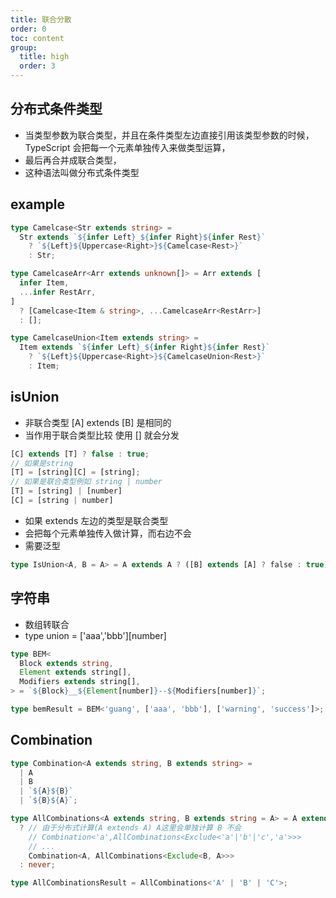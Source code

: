 ```yaml
---
title: 联合分散
order: 0
toc: content
group:
  title: high
  order: 3
---
```


## 分布式条件类型

- 当类型参数为联合类型，并且在条件类型左边直接引用该类型参数的时候，TypeScript 会把每一个元素单独传入来做类型运算，
- 最后再合并成联合类型，
- 这种语法叫做分布式条件类型

## example

```ts
type Camelcase<Str extends string> =
  Str extends `${infer Left}_${infer Right}${infer Rest}`
    ? `${Left}${Uppercase<Right>}${Camelcase<Rest>}`
    : Str;

type CamelcaseArr<Arr extends unknown[]> = Arr extends [
  infer Item,
  ...infer RestArr,
]
  ? [Camelcase<Item & string>, ...CamelcaseArr<RestArr>]
  : [];

type CamelcaseUnion<Item extends string> =
  Item extends `${infer Left}_${infer Right}${infer Rest}`
    ? `${Left}${Uppercase<Right>}${CamelcaseUnion<Rest>}`
    : Item;
```

## isUnion

- 非联合类型 [A] extends [B] 是相同的
- 当作用于联合类型比较 使用 [] 就会分发

```ts
[C] extends [T] ? false : true;
// 如果是string
[T] = [string][C] = [string];
// 如果是联合类型例如 string | number
[T] = [string] | [number]
[C] = [string | number]
```

- 如果 extends 左边的类型是联合类型
- 会把每个元素单独传入做计算，而右边不会
- 需要泛型

```ts
type IsUnion<A, B = A> = A extends A ? ([B] extends [A] ? false : true) : never;
```

## 字符串

- 数组转联合
- type union = ['aaa','bbb'][number]

```ts
type BEM<
  Block extends string,
  Element extends string[],
  Modifiers extends string[],
> = `${Block}__${Element[number]}--${Modifiers[number]}`;

type bemResult = BEM<'guang', ['aaa', 'bbb'], ['warning', 'success']>;
```

## Combination

```ts
type Combination<A extends string, B extends string> =
  | A
  | B
  | `${A}${B}`
  | `${B}${A}`;

type AllCombinations<A extends string, B extends string = A> = A extends A
  ? // 由于分布式计算(A extends A) A这里会单独计算 B 不会
    // Combination<'a',AllCombinations<Exclude<'a'|'b'|'c','a'>>>
    // ...
    Combination<A, AllCombinations<Exclude<B, A>>>
  : never;

type AllCombinationsResult = AllCombinations<'A' | 'B' | 'C'>;
```
